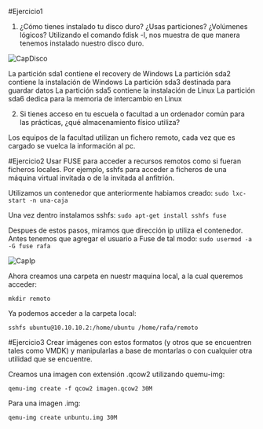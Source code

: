 #Ejercicio1

1. ¿Cómo tienes instalado tu disco duro? ¿Usas particiones? ¿Volúmenes lógicos?
Utilizando el comando fdisk -l, nos muestra de que manera tenemos instalado nuestro disco duro.

  ![CapDisco](https://dl.dropbox.com/s/4ydap49dq2qw71a/fdisk.png)
  
  La partición sda1 contiene el recovery de Windows
  La partición sda2 contiene la instalación de Windows
  La partición sda3 destinada para guardar datos
  La partición sda5 contiene la instalación de Linux
  La partición sda6 dedica para la memoria de intercambio en Linux

2. Si tienes acceso en tu escuela o facultad a un ordenador común para las prácticas, ¿qué almacenamiento físico utiliza?

Los equipos de la facultad utilizan un fichero remoto, cada vez que es cargado se vuelca la información al pc.

#Ejercicio2
Usar FUSE para acceder a recursos remotos como si fueran ficheros locales. Por ejemplo, sshfs para acceder a ficheros de una máquina virtual invitada o de la invitada al anfitrión.

Utilizamos un contenedor que anteriormente habiamos creado:
  `sudo lxc-start -n una-caja`

Una vez dentro instalamos sshfs:
  `sudo apt-get install sshfs fuse`
  
Despues de estos pasos, miramos que dirección ip utiliza el contenedor. Antes tenemos que agregar el usuario a Fuse de tal modo:
  `sudo usermod -a -G fuse rafa`
  
  ![CapIp](https://dl.dropbox.com/s/bwo03uhtrdfklug/almejer2.png)
  
Ahora creamos una carpeta en nuestr maquina local, a la cual queremos acceder:

  `mkdir remoto`

Ya podemos acceder a la carpeta local:

  `sshfs ubuntu@10.10.10.2:/home/ubuntu /home/rafa/remoto`
  
#Ejercicio3
Crear imágenes con estos formatos (y otros que se encuentren tales como VMDK) y manipularlas a base de montarlas o con cualquier otra utilidad que se encuentre.

Creamos una imagen con extensión .qcow2 utilizando quemu-img:

  `qemu-img create -f qcow2 imagen.qcow2 30M`

Para una imagen .img:

  `qemu-img create unbuntu.img 30M`



  




